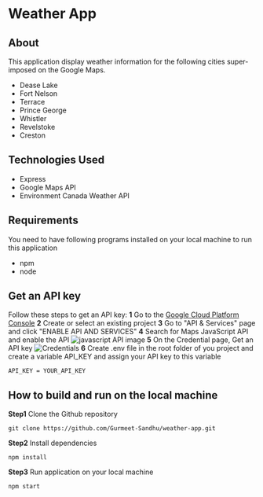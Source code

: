 # Weather App

## About

This application display weather information for the following cities super-imposed on the Google Maps.
* Dease Lake
* Fort Nelson
* Terrace
* Prince George
* Whistler
* Revelstoke
* Creston

## Technologies Used

* Express
* Google Maps API
* Environment Canada Weather API

## Requirements
You need to have following programs installed on your local machine to run this application
* npm
* node

## Get an API key
Follow these steps to get an API key:
**1** Go to the [Google Cloud Platform Console](https://cloud.google.com/console/google/maps-apis/overview)
**2** Create or select an existing project
**3** Go to "API & Services" page and click "ENABLE API AND SERVICES"
**4** Search for Maps JavaScript API and enable the API
![javascript API image](https://i.ibb.co/PGxGdGM/api.png)
**5** On the Credential page, Get an API key
![Credentials](https://i.ibb.co/GTHHYX3/credentials.png)
**6** Create .env file in the root folder of you project and create a variable API_KEY and assign your API key to this variable
```
API_KEY = YOUR_API_KEY
```

## How to build and run on the local machine

**Step1** Clone the Github repository
```
git clone https://github.com/Gurmeet-Sandhu/weather-app.git

```
**Step2** Install dependencies

```
npm install

```
**Step3** Run application on your local machine

```
npm start

```

